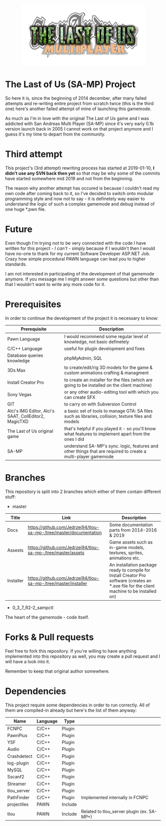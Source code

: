<p align="center">
  <img src="tlou-logos/tlou-logo-medium.png">
</p>

# The Last of Us (SA-MP) Project
So here it is, since the beginning of 2014 december, after many failed attempts and re-writing entire project from scratch twice (this is the third one) here's another failed attempt of mine of launching this gamemode.

As much as I'm in love with the original The Last of Us game and I was addicted with San Andreas Multi Player (SA-MP) since it's very early 0.1b version launch back in 2005 I cannot work on that project anymore and I guess it's my time to depart from the community.

# Third attempt 
This project's (3rd attempt) rewriting process has started at 2019-01-10, **I didn't use any SVN back then yet** so that may be why some of the commits have started somewhere mid 2019 and not from the beginning.

The reason why another attempt has occured is because I couldn't read my own code after coming back to it, so I've decided to switch onto modular programming style and now not to say - it is definetely way easier to understand the logic of such a complex gamemode and debug instead of one huge *.pwn file.

# Future
Even though I'm trying not to be very connected with the code I have written for this project - *I can't* - simply because if I wouldn't then I would have no-one to thank for my current Software Developer ASP.NET Job. Crazy how simple procedural PAWN language can lead you to higher standards.

I am not interested in participating of the development of that gamemode anymore. If you message me I might answer some questions but other than that I wouldn't want to write any more code for it.

# Prerequisites
In order to continue the development of the project it is necessary to know:

| Prerequisite                                          	| Description                                                                                                       	|
|-------------------------------------------------------	|-------------------------------------------------------------------------------------------------------------------	|
| Pawn Language                                         	| I would recommend some regular level of knowledge, not basic definetely                                           	|
| C/C++ Language                                        	| useful for plugin development and fixes                                                                           	|
| Database queries knowledge                            	| phpMyAdmin, SQL                                                                                                   	|
| 3Ds Max                                               	| to create/edit/rig 3D models for the game & custom animations crafting & managment                                	|
| Install Creator Pro                                   	| to create an installer for the files (which are going to be installed on the client machine)                      	|
| Sony Vegas                                            	| or any other audio-editing tool with which you can create SFX                                                     	|
| GIT                                                   	| to carry on with Subversion Control                                                                               	|
| Alci's IMG Editor, Alci's SAAT, CollEditor2, MagicTXD 	| a basic set of tools to manage GTA: SA files such as libraries, collision, texture files and models               	|
| The Last of Us original game                          	| that's helpful if you played it - so you'll know what features to implement apart from the ones I did             	|
| SA-MP                                                 	| understand SA-MP's sync. logic, features and other things that are required to create a multi-player gamemode 	|

# Branches

This repository is split into 2 branches which either of them contain different stuff:

- master
  
| Title     | Link                                                               | Description                                                                                                                                 |
|-----------|--------------------------------------------------------------------|---------------------------------------------------------------------------------------------------------------------------------------------|
| Docs      | https://github.com/Jedrzej94/tlou-sa-mp-/tree/master/documentation | Some documentation parts from 2014-2016 & 2019                                                                                              |
| Assests   | https://github.com/Jedrzej94/tlou-sa-mp-/tree/master/assets        | Game assets such as in-game models, textures, sprites, animations etc.                                                                      |
| Installer | https://github.com/Jedrzej94/tlou-sa-mp-/tree/master/installer     | An installation package ready to compile for Install Creator Pro software (creates an *.exe file for the client machine to be installed on) |


- 0_3_7_R2-2_sampctl

The heart of the gamemode - code itself.

# Forks & Pull requests

Feel free to fork this repository. If you're willing to have anything implemented into this repository as well, you may create a pull request and I will have a look into it.

Remember to keep that original author somewhere.

# Dependencies

This project require some dependencies in order to run correctly. All of them are compiled-in already but here's the list of them anyway:

| Name        | Language | Type    |                                            |
|-------------|----------|---------|--------------------------------------------|
| FCNPC       | C/C++    | Plugin  |                                            |
| PawnPlus    | C/C++    | Plugin  |                                            |
| YSF         | C/C++    | Plugin  |                                            |
| Audio       | C/C++    | Plugin  |                                            |
| Crashdetect | C/C++    | Plugin  |                                            |
| log-plugin  | C/C++    | Plugin  |                                            |
| MySQL       | C/C++    | Plugin  |                                            |
| Sscanf2     | C/C++    | Plugin  |                                            |
| Streamer    | C/C++    | Plugin  |                                            |
| tlou_server | C/C++    | Plugin  |                                            |
| PathFinder  | C/C++    | Plugin  | Implemented internally in FCNPC            |
| projectiles | PAWN     | Include |                                            |
| tlou        | PAWN     | Include | Related to tlou_server plugin (ex. SA-MP+) |